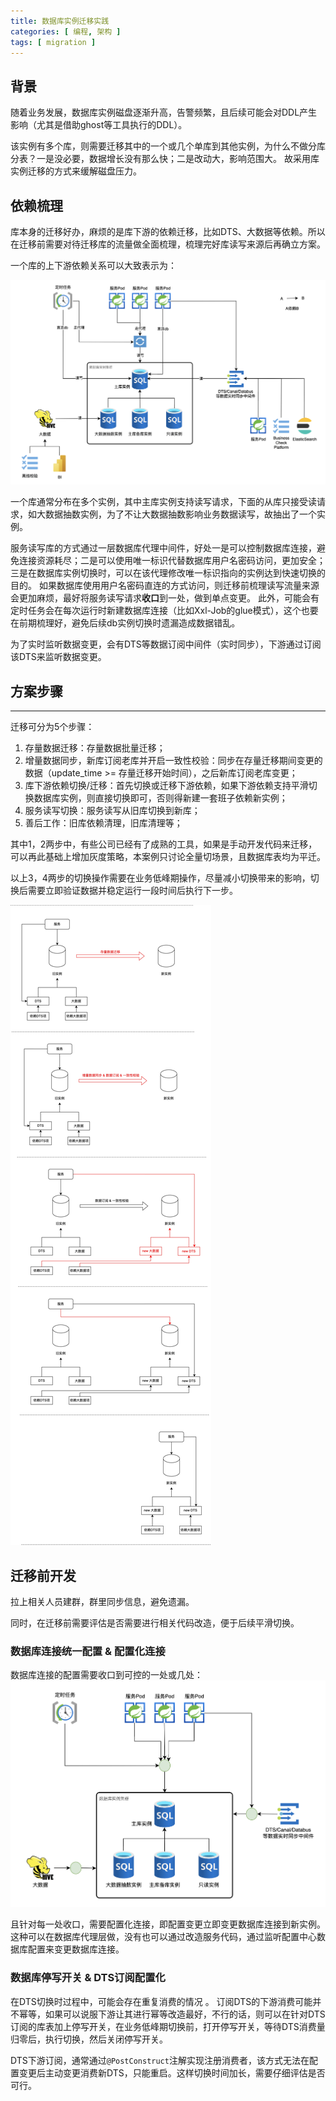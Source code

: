 ```yaml
---
title: 数据库实例迁移实践
categories: [ 编程, 架构 ]
tags: [ migration ]
---
```


## 背景
随着业务发展，数据库实例磁盘逐渐升高，告警频繁，且后续可能会对DDL产生影响（尤其是借助ghost等工具执行的DDL）。

该实例有多个库，则需要迁移其中的一个或几个单库到其他实例，为什么不做分库分表？一是没必要，数据增长没有那么快；二是改动大，影响范围大。
故采用库实例迁移的方式来缓解磁盘压力。


## 依赖梳理

库本身的迁移好办，麻烦的是库下游的依赖迁移，比如DTS、大数据等依赖。所以在迁移前需要对待迁移库的流量做全面梳理，梳理完好库读写来源后再确立方案。

一个库的上下游依赖关系可以大致表示为：

![](/assets/2024/07/23/arch.png)

一个库通常分布在多个实例，其中主库实例支持读写请求，下面的从库只接受读请求，如大数据抽数实例，为了不让大数据抽数影响业务数据读写，故抽出了一个实例。

服务读写库的方式通过一层数据库代理中间件，好处一是可以控制数据库连接，避免连接资源耗尽；二是可以使用唯一标识代替数据库用户名密码访问，更加安全；
三是在数据库实例切换时，可以在该代理修改唯一标识指向的实例达到快速切换的目的。 如果数据库使用用户名密码直连的方式访问，则迁移前梳理读写流量来源会更加麻烦，最好将服务读写请求**收口**到一处，做到单点变更。
此外，可能会有定时任务会在每次运行时新建数据库连接（比如Xxl-Job的glue模式），这个也要在前期梳理好，避免后续db实例切换时遗漏造成数据错乱。

为了实时监听数据变更，会有DTS等数据订阅中间件（实时同步），下游通过订阅该DTS来监听数据变更。

## 方案步骤
---

迁移可分为5个步骤：
1. 存量数据迁移：存量数据批量迁移；
2. 增量数据同步，新库订阅老库并开启一致性校验：同步在存量迁移期间变更的数据（update_time >= 存量迁移开始时间），之后新库订阅老库变更；
3. 库下游依赖切换/迁移：首先切换或迁移下游依赖，如果下游依赖支持平滑切换数据库实例，则直接切换即可，否则得新建一套班子依赖新实例；
4. 服务读写切换：服务读写从旧库切换到新库；
5. 善后工作：旧库依赖清理，旧库清理等；

其中1，2两步中，有些公司已经有了成熟的工具，如果是手动开发代码来迁移，可以再此基础上增加灰度策略，本案例只讨论全量切场景，且数据库表均为平迁。

以上3，4两步的切换操作需要在业务低峰期操作，尽量减小切换带来的影响，切换后需要立即验证数据并稳定运行一段时间后执行下一步。


![](/assets/2024/07/23/steps.jpg)

## 迁移前开发
拉上相关人员建群，群里同步信息，避免遗漏。

同时，在迁移前需要评估是否需要进行相关代码改造，便于后续平滑切换。

### 数据库连接统一配置 & 配置化连接

数据库连接的配置需要收口到可控的一处或几处：
![](/assets/2024/07/23/control.png)

且针对每一处收口，需要配置化连接，即配置变更立即变更数据库连接到新实例。
这种可以在数据库代理层做，没有也可以通过改造服务代码，通过监听配置中心数据库配置来变更数据库连接。

### 数据库停写开关 & DTS订阅配置化

在DTS切换时过程中，可能会存在重复消费的情况 。
订阅DTS的下游消费可能并不幂等，如果可以说服下游让其进行幂等改造最好，不行的话，则可以在针对DTS订阅的库表加上停写开关，在业务低峰期切换前，打开停写开关，等待DTS消费量归零后，执行切换，然后关闭停写开关。

DTS下游订阅，通常通过`@PostConstruct`注解实现注册消费者，该方式无法在配置变更后主动变更消费新DTS，只能重启。这样切换时间加长，需要仔细评估是否可行。














